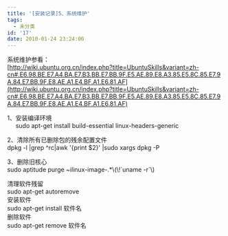 ```yaml
---
title: '[安装记录]5、系统维护'
tags:
  - 未分类
id: '17'
date: 2010-01-24 23:24:00
---
```


  

系统维护参看：  
[http://wiki.ubuntu.org.cn/index.php?title=UbuntuSkills&variant=zh-cn#.E6.98.BE.E7.A4.BA.E7.B3.BB.E7.BB.9F.E5.AE.89.E8.A3.85.E5.8C.85.E7.9A.84.E7.BB.9F.E8.AE.A1.E4.BF.A1.E6.81.AF](http://wiki.ubuntu.org.cn/index.php?title=UbuntuSkills&variant=zh-cn#.E6.98.BE.E7.A4.BA.E7.B3.BB.E7.BB.9F.E5.AE.89.E8.A3.85.E5.8C.85.E7.9A.84.E7.BB.9F.E8.AE.A1.E4.BF.A1.E6.81.AF)  
  

1、安装编译环境  
     sudo apt-get install build-essential linux-headers-generic

  

2、清除所有已删除包的残余配置文件  
 dpkg -l |grep ^rc|awk '{print $2}' |sudo xargs dpkg -P 

  

3、删除旧核心  
 sudo aptitude purge ~ilinux-image-.\*\\(\\!\`uname -r\`\\)

  

  

  
清理软件残留  
 sudo apt-get autoremove  
安装软件  
 sudo apt-get install 软件名  
删除软件  
 sudo apt-get remove 软件名